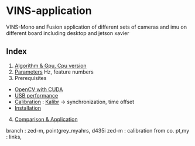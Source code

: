 # VINS-application
VINS-Mono and Fusion application of different sets of cameras and imu on different board including desktop and jetson xavier

## Index
1. [Algorithm & Gpu, Cpu version]()
2. [Parameters]()
Hz, feature numbers
3. Prerequisites
+ [OpenCV with CUDA]()
+ [USB performance]()
+ [Calibration]() : [Kalibr]() -> synchronization, time offset
+ [Installation]()
4. [Comparison & Application]()

branch : zed-m, pointgrey_myahrs, d435i
zed-m : calibration from co.
pt,my : links, 
